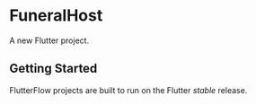 # FuneralHost

A new Flutter project.

## Getting Started

FlutterFlow projects are built to run on the Flutter _stable_ release.
